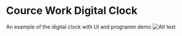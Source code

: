 # Cource Work Digital Clock
An example of the digital clock with UI and programm demo
![Alt text](https://github.com/maximtis/Cource_Work_Digital_clock/main.jpg "UI Screenshot")
